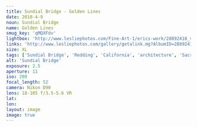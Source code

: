```yaml
---
title: Sundial Bridge - Golden Lines
date: 2010-4-9
noun: Sundial Bridge
name: Golden Lines
smug_key: 'qMQXFdv'
lightbox: 'http://www.lesliephotos.com/Fine-Art-1/erics-work/28892418_vGKDCF#!i=2454826961&k=qMQXFdv&lb=1&s=A'
links: 'http://www.lesliephotos.com/gallery/getalink.mg?AlbumID=28892418&AlbumKey=vGKDCF&ImageID=2454826961&ImageKey=qMQXFdv&how=forum&Page=1'
size: XL
tags: ['Sundial Bridge', 'Redding', 'California', 'architecture', 'Sacramento River', 'Blue Hour']
alt: 'Sundial Bridge'
exposure: 2.5
aperture: 11
iso: 200
focal_length: 52
camera: Nikon D90
lens: 18-105 f/3.5-5.6 VR
lat: 
lon: 
layout: image
image: true
---
```

